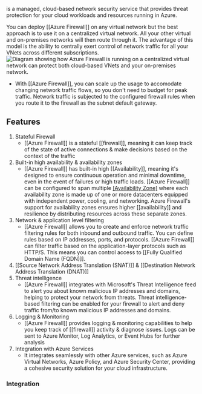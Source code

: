is a managed, cloud-based network security service that provides threat protection for your cloud workloads and resources running in Azure.

You can deploy [[Azure Firewall]] on any virtual network but the best approach is to use it on a centralized virtual network. All your other virtual and on-premises networks will then route through it. The advantage of this model is the ability to centrally exert control of network traffic for all your VNets across different subscriptions.![Diagram showing how Azure Firewall is running on a centralized virtual network can protect both cloud-based VNets and your on-premises network.](https://learn.microsoft.com/en-us/training/wwl-sci/describe-basic-security-capabilities-azure/media/2-azure-firewall.png)
- With [[Azure Firewall]], you can scale up the usage to accomodate changing network traffic flows, so you don't need to budget for peak traffic. Network traffic is subjected to the configured firewall rules when you route it to the firewall as the subnet default gateway.
## Features
1. Stateful Firewall
	- [[Azure Firewall]] is a stateful [[firewall]], meaning it can keep track of the state of active connections & make decisions based on the context of the traffic
2. Built-in high availability & availability zones
	- [[Azure Firewall]] has built-in high [[Availability]], meaning it's designed to ensure continuous operation and minimal downtime, even in the event of failures or high traffic loads. [[Azure Firewall]] can be configured to span multiple [[Availability Zone]](s) where each availability zone is made up of one or more datacenters equipped with independent power, cooling, and networking. Azure Firewall's support for availability zones ensures higher [[availability]] and resilience by distributing resources across these separate zones.
3. Network & application level filtering
	- [[Azure Firewall]] allows you to create and enforce network traffic filtering rules for both inbound and outbound traffic. You can define rules based on IP addresses, ports, and protocols. [[Azure Firewall]] can filter traffic based on the application-layer protocols such as HTTP/S. This means you can control access to [[Fully Qualified Domain Name (FQDN)]].
4. [[Source Network Address Translation (SNAT)]] & [[Destination Network Address Translation (DNAT)]]
5. Threat intelligence
	- [[Azure Firewall]] integrates with Microsoft's Threat Intelligence feed to alert you about known malicious IP addresses and domains, helping to protect your network from threats. Threat intelligence-based filtering can be enabled for your firewall to alert and deny traffic from/to known malicious IP addresses and domains.
6. Logging & Monitoring
	- [[Azure Firewall]] provides logging & monitoring capabilities to help you keep track of [[firewall]] activity & diagnose issues. Logs can be sent to Azure Monitor, Log Analytics, or Event Hubs for further analysis
7. Integration with Azure Services
	- It integrates seamlessly with other Azure services, such as Azure Virtual Networks, Azure Policy, and Azure Security Center, providing a cohesive security solution for your cloud infrastructure.
### Integration 